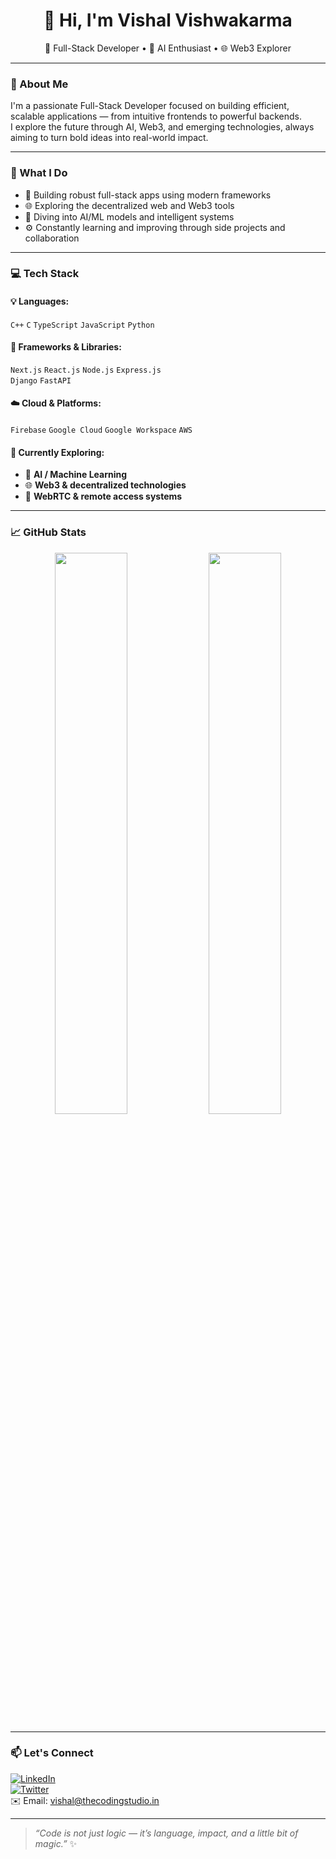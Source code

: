 <h1 align="center">👋 Hi, I'm Vishal Vishwakarma</h1>

<p align="center">
  🚀 Full-Stack Developer • 🤖 AI Enthusiast • 🌐 Web3 Explorer  
</p>

---

### 🚀 About Me

I'm a passionate Full-Stack Developer focused on building efficient, scalable applications — from intuitive frontends to powerful backends.  
I explore the future through AI, Web3, and emerging technologies, always aiming to turn bold ideas into real-world impact.

---

### 💼 What I Do

- 🧱 Building robust full-stack apps using modern frameworks
- 🌐 Exploring the decentralized web and Web3 tools
- 🧠 Diving into AI/ML models and intelligent systems
- ⚙️ Constantly learning and improving through side projects and collaboration

---

### 💻 Tech Stack

#### 💡 Languages:
`C++` `C` `TypeScript` `JavaScript` `Python`

#### 🧰 Frameworks & Libraries:
`Next.js` `React.js` `Node.js` `Express.js`  
`Django` `FastAPI`

#### ☁️ Cloud & Platforms:
`Firebase` `Google Cloud` `Google Workspace` `AWS`

#### 🌱 Currently Exploring:
- 🧠 **AI / Machine Learning**
- 🌐 **Web3 & decentralized technologies**
- 📡 **WebRTC & remote access systems**

---

### 📈 GitHub Stats

<p align="center">
  <img src="https://github-readme-stats.vercel.app/api?username=viishall-01&show_icons=true&theme=tokyonight" width="48%" />
  <img src="https://github-readme-streak-stats.herokuapp.com/?user=viishall-01&theme=tokyonight" width="48%" />
</p>

---

### 📫 Let's Connect

[![LinkedIn](https://img.shields.io/badge/LinkedIn-blue?style=flat&logo=linkedin)](https://www.linkedin.com/in/your-link)  
[![Twitter](https://img.shields.io/badge/Twitter-black?style=flat&logo=twitter)](https://twitter.com/your-handle)  
✉️ Email: vishal@thecodingstudio.in

---

> *“Code is not just logic — it’s language, impact, and a little bit of magic.”* ✨
